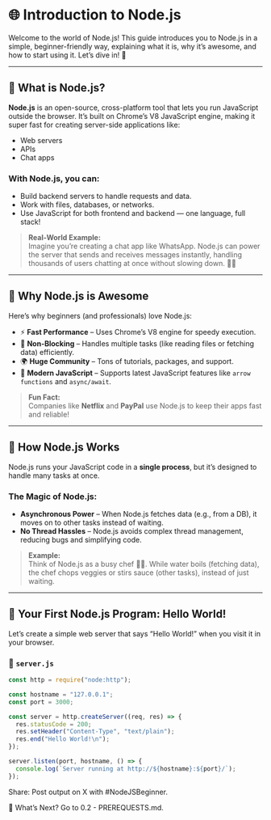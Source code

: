 # 🌐 Introduction to Node.js

Welcome to the world of Node.js! This guide introduces you to Node.js in a simple, beginner-friendly way, explaining what it is, why it’s awesome, and how to start using it. Let’s dive in! 🚀

---

## 🤔 What is Node.js?

**Node.js** is an open-source, cross-platform tool that lets you run JavaScript outside the browser. It’s built on Chrome’s V8 JavaScript engine, making it super fast for creating server-side applications like:

- Web servers
- APIs
- Chat apps

### With Node.js, you can:

- Build backend servers to handle requests and data.
- Work with files, databases, or networks.
- Use JavaScript for both frontend and backend — one language, full stack!

> **Real-World Example:**  
> Imagine you’re creating a chat app like WhatsApp. Node.js can power the server that sends and receives messages instantly, handling thousands of users chatting at once without slowing down. 📱💬

---

## 🌟 Why Node.js is Awesome

Here’s why beginners (and professionals) love Node.js:

- ⚡ **Fast Performance** – Uses Chrome’s V8 engine for speedy execution.
- 🔄 **Non-Blocking** – Handles multiple tasks (like reading files or fetching data) efficiently.
- 🌍 **Huge Community** – Tons of tutorials, packages, and support.
- 🧠 **Modern JavaScript** – Supports latest JavaScript features like `arrow functions` and `async/await`.

> **Fun Fact:**  
> Companies like **Netflix** and **PayPal** use Node.js to keep their apps fast and reliable!

---

## 🔧 How Node.js Works

Node.js runs your JavaScript code in a **single process**, but it’s designed to handle many tasks at once.

### The Magic of Node.js:

- **Asynchronous Power** – When Node.js fetches data (e.g., from a DB), it moves on to other tasks instead of waiting.
- **No Thread Hassles** – Node.js avoids complex thread management, reducing bugs and simplifying code.

> **Example:**  
> Think of Node.js as a busy chef 👨‍🍳. While water boils (fetching data), the chef chops veggies or stirs sauce (other tasks), instead of just waiting.

---

## 👋 Your First Node.js Program: Hello World!

Let’s create a simple web server that says “Hello World!” when you visit it in your browser.

### 📄 `server.js`

```js
const http = require("node:http");

const hostname = "127.0.0.1";
const port = 3000;

const server = http.createServer((req, res) => {
  res.statusCode = 200;
  res.setHeader("Content-Type", "text/plain");
  res.end("Hello World!\n");
});

server.listen(port, hostname, () => {
  console.log(`Server running at http://${hostname}:${port}/`);
});
```

Share: Post output on X with #NodeJSBeginner.

🚀 What’s Next?
Go to 0.2 - PREREQUESTS.md.
